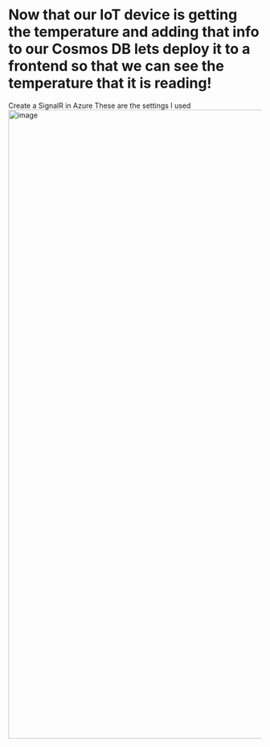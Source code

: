 # Now that our IoT device is getting the temperature and adding that info to our Cosmos DB lets deploy it to a frontend so that we can see the temperature that it is reading!

Create a SignalR in Azure
These are the settings I used
<img width="1642" height="1250" alt="image" src="https://github.com/user-attachments/assets/bc337736-a9a4-40e2-a223-28920d2817b2" />
